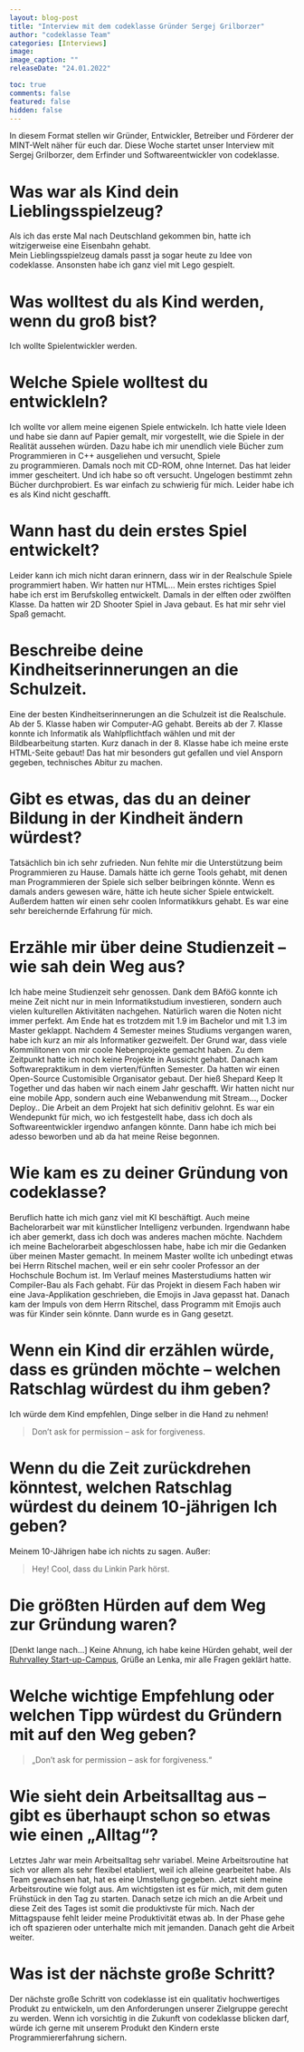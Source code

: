 ```yaml
---
layout: blog-post
title: "Interview mit dem codeklasse Gründer Sergej Grilborzer"
author: "codeklasse Team"
categories: [Interviews]
image: 
image_caption: ""
releaseDate: "24.01.2022"

toc: true
comments: false
featured: false
hidden: false
---
```


In diesem Format stellen wir Gründer, Entwickler, Betreiber und Förderer der MINT-Welt näher für euch dar.
Diese Woche startet unser Interview mit Sergej Grilborzer, dem Erfinder und Softwareentwickler von codeklasse. 

# Was war als Kind dein Lieblingsspielzeug?

Als ich das erste Mal nach Deutschland gekommen bin, hatte ich witzigerweise eine Eisenbahn gehabt.  
Mein Lieblingsspielzeug damals passt ja sogar heute zu Idee von codeklasse.
Ansonsten habe ich ganz viel mit Lego gespielt. 

# Was wolltest du als Kind werden, wenn du groß bist?

Ich wollte Spielentwickler werden. 

# Welche Spiele wolltest du entwickleln?

Ich wollte vor allem meine eigenen Spiele entwickeln. 
Ich hatte viele Ideen und habe sie dann auf Papier gemalt, mir vorgestellt, wie die Spiele in der Realität aussehen würden. 
Dazu habe ich mir unendlich viele Bücher zum Programmieren in C++ ausgeliehen und versucht, Spiele  
zu programmieren. 
Damals noch mit CD-ROM, ohne Internet.
Das hat leider immer gescheitert.
Und ich habe so oft versucht. 
Ungelogen bestimmt zehn Bücher durchprobiert.
Es war einfach zu schwierig für mich. 
Leider habe ich es als Kind nicht geschafft. 

# Wann hast du dein erstes Spiel entwickelt?

Leider kann ich mich nicht daran erinnern, dass wir in der Realschule Spiele programmiert haben. 
Wir hatten nur HTML...
Mein erstes richtiges Spiel habe ich erst im Berufskolleg entwickelt. 
Damals in der elften oder zwölften Klasse.
Da hatten wir 2D Shooter Spiel in Java gebaut.
Es hat mir sehr viel Spaß gemacht. 

# Beschreibe deine Kindheitserinnerungen an die Schulzeit.

Eine der besten Kindheitserinnerungen an die Schulzeit ist die Realschule. 
Ab der 5. Klasse haben wir Computer-AG gehabt. 
Bereits ab der 7. Klasse konnte ich Informatik als Wahlpflichtfach wählen und mit der Bildbearbeitung starten. 
Kurz danach in der 8. Klasse habe ich meine erste HTML-Seite gebaut!
Das hat mir besonders gut gefallen und viel Ansporn gegeben, technisches Abitur zu machen. 

# Gibt es etwas, das du an deiner Bildung in der Kindheit ändern würdest?
Tatsächlich bin ich sehr zufrieden. 
Nun fehlte mir die Unterstützung beim Programmieren zu Hause. 
Damals hätte ich gerne Tools gehabt, mit denen man Programmieren der Spiele sich selber beibringen könnte. 
Wenn es damals anders gewesen wäre, hätte ich heute sicher Spiele entwickelt. 
Außerdem hatten wir einen sehr coolen Informatikkurs gehabt. 
Es war eine sehr bereichernde Erfahrung für mich. 

# Erzähle mir über deine Studienzeit – wie sah dein Weg aus?
Ich habe meine Studienzeit sehr genossen. 
Dank dem BAföG konnte ich meine Zeit nicht nur in mein Informatikstudium investieren, sondern auch vielen kulturellen Aktivitäten nachgehen. 
Natürlich waren die Noten nicht immer perfekt. 
Am Ende hat es trotzdem mit 1.9 im Bachelor und mit 1.3 im Master geklappt.
Nachdem 4 Semester meines Studiums vergangen waren, habe ich kurz an mir als Informatiker gezweifelt.
Der Grund war, dass viele Kommilitonen von mir coole Nebenprojekte gemacht haben. 
Zu dem Zeitpunkt hatte ich noch keine Projekte in Aussicht gehabt. 
Danach kam Softwarepraktikum in dem vierten/fünften Semester. 
Da hatten wir einen Open-Source Customisible Organisator gebaut.
Der hieß Shepard Keep It Together und das haben wir nach einem Jahr geschafft. 
Wir hatten nicht nur eine mobile App, sondern auch eine Webanwendung mit Stream..., Docker Deploy..
Die Arbeit an dem Projekt hat sich definitiv gelohnt. 
Es war ein Wendepunkt für mich, wo ich festgestellt habe, dass ich doch als Softwareentwickler irgendwo anfangen könnte. 
Dann habe ich mich bei adesso beworben und ab da hat meine Reise begonnen. 

# Wie kam es zu deiner Gründung von codeklasse?

Beruflich hatte ich mich ganz viel mit KI beschäftigt.
Auch meine Bachelorarbeit war mit künstlicher Intelligenz verbunden. 
Irgendwann habe ich aber gemerkt, dass ich doch was anderes machen möchte. 
Nachdem ich meine Bachelorarbeit abgeschlossen habe, habe ich mir die Gedanken über meinen Master gemacht.
In meinem Master wollte ich unbedingt etwas bei Herrn Ritschel machen, weil er ein sehr cooler Professor an der Hochschule Bochum ist. 
Im Verlauf meines Masterstudiums hatten wir Compiler-Bau als Fach gehabt. 
Für das Projekt in diesem Fach haben wir eine Java-Applikation geschrieben, die Emojis in Java gepasst hat. 
Danach kam der Impuls von dem Herrn Ritschel, dass Programm mit Emojis auch was für Kinder sein könnte.
Dann wurde es in Gang gesetzt. 

# Wenn ein Kind dir erzählen würde, dass es gründen möchte – welchen Ratschlag würdest du ihm geben?

Ich würde dem Kind empfehlen, Dinge selber in die Hand zu nehmen!
>Don’t ask for permission – ask for forgiveness.

# Wenn du die Zeit zurückdrehen könntest, welchen Ratschlag würdest du deinem 10-jährigen Ich geben?

Meinem 10-Jährigen habe ich nichts zu sagen. 
Außer:  
>Hey! Cool, dass du Linkin Park hörst.

# Die größten Hürden auf dem Weg zur Gründung waren?

[Denkt lange nach…] Keine Ahnung, ich habe keine Hürden gehabt, weil der <a class="is-underlined" href="https://www.rv-startupcampus.de/" target="_blank">Ruhrvalley Start-up-Campus</a>, Grüße an Lenka, mir alle Fragen geklärt hatte. 

# Welche wichtige Empfehlung oder welchen Tipp würdest du Gründern mit auf den Weg geben?

>„Don’t ask for permission – ask for forgiveness.“

# Wie sieht dein Arbeitsalltag aus – gibt es überhaupt schon so etwas wie einen „Alltag“?

Letztes Jahr war mein Arbeitsalltag sehr variabel.
Meine Arbeitsroutine hat sich vor allem als sehr flexibel etabliert, weil ich alleine gearbeitet habe. 
Als Team gewachsen hat, hat es eine Umstellung gegeben.
Jetzt sieht meine Arbeitsroutine wie folgt aus. 
Am wichtigsten ist es für mich, mit dem guten Frühstück in den Tag zu starten. 
Danach setze ich mich an die Arbeit und diese Zeit des Tages ist somit die produktivste für mich. 
Nach der Mittagspause fehlt leider meine Produktivität etwas ab. 
In der Phase gehe ich oft spazieren oder unterhalte mich mit jemanden. 
Danach geht die Arbeit weiter. 

# Was ist der nächste große Schritt?

Der nächste große Schritt von codeklasse ist ein qualitativ hochwertiges Produkt zu entwickeln, um den Anforderungen unserer Zielgruppe gerecht zu werden.
Wenn ich vorsichtig in die Zukunft von codeklasse blicken darf, würde ich gerne mit unserem Produkt den Kindern erste Programmiererfahrung sichern.  